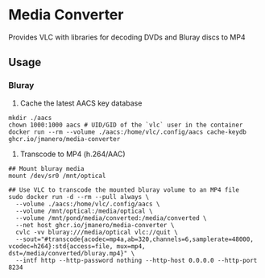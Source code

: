 Media Converter
===============

Provides VLC with libraries for decoding DVDs and Bluray discs to MP4

## Usage

### Bluray

1. Cache the latest AACS key database

```
mkdir ./aacs
chown 1000:1000 aacs # UID/GID of the `vlc` user in the container
docker run --rm --volume ./aacs:/home/vlc/.config/aacs cache-keydb ghcr.io/jmanero/media-converter
```

1. Transcode to MP4 (h.264/AAC)

```
## Mount bluray media
mount /dev/sr0 /mnt/optical

## Use VLC to transcode the mounted bluray volume to an MP4 file
sudo docker run -d --rm --pull always \
  --volume ./aacs:/home/vlc/.config/aacs \
  --volume /mnt/optical:/media/optical \
  --volume /mnt/pond/media/converted:/media/converted \
  --net host ghcr.io/jmanero/media-converter \
  cvlc -vv bluray:///media/optical vlc://quit \
  --sout="#transcode{acodec=mp4a,ab=320,channels=6,samplerate=48000, vcodec=h264}:std{access=file, mux=mp4, dst=/media/converted/bluray.mp4}" \
  --intf http --http-password nothing --http-host 0.0.0.0 --http-port 8234
```
